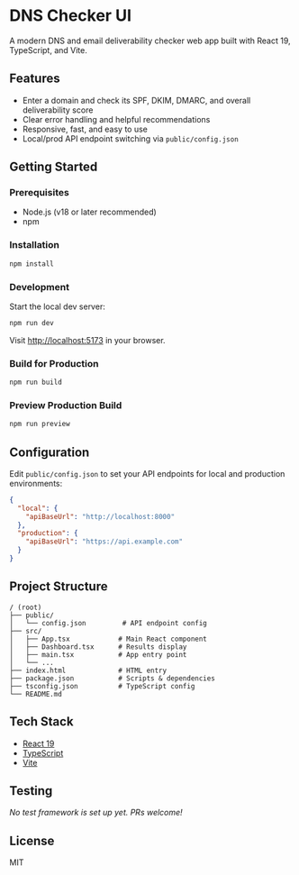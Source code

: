 # DNS Checker UI

A modern DNS and email deliverability checker web app built with React 19, TypeScript, and Vite.

## Features
- Enter a domain and check its SPF, DKIM, DMARC, and overall deliverability score
- Clear error handling and helpful recommendations
- Responsive, fast, and easy to use
- Local/prod API endpoint switching via `public/config.json`

## Getting Started

### Prerequisites
- Node.js (v18 or later recommended)
- npm

### Installation
```bash
npm install
```

### Development
Start the local dev server:
```bash
npm run dev
```
Visit [http://localhost:5173](http://localhost:5173) in your browser.

### Build for Production
```bash
npm run build
```

### Preview Production Build
```bash
npm run preview
```

## Configuration
Edit `public/config.json` to set your API endpoints for local and production environments:
```json
{
  "local": {
    "apiBaseUrl": "http://localhost:8000"
  },
  "production": {
    "apiBaseUrl": "https://api.example.com"
  }
}
```

## Project Structure
```
/ (root)
├── public/
│   └── config.json         # API endpoint config
├── src/
│   ├── App.tsx            # Main React component
│   ├── Dashboard.tsx      # Results display
│   ├── main.tsx           # App entry point
│   └── ...
├── index.html             # HTML entry
├── package.json           # Scripts & dependencies
├── tsconfig.json          # TypeScript config
└── README.md
```

## Tech Stack
- [React 19](https://react.dev/)
- [TypeScript](https://www.typescriptlang.org/)
- [Vite](https://vitejs.dev/)

## Testing
_No test framework is set up yet. PRs welcome!_

## License
MIT
